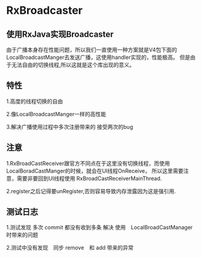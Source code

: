 # RxBroadcaster 


## 使用RxJava实现Broadcaster 

由于广播本身存在性能问题，所以我们一直使用一种方案就是V4包下面的LocalBroadcastManger去发送广播，这使用handler实现的，性能极高。
但是由于无法自由的切换线程,所以这就是这个库出现的意义。


## 特性

1.高度的线程切换的自由

2.像LocalBroadcastManger一样的高性能

3.解决广播使用过程中多次注册带来的 接受两次的bug


## 注意

1.RxBroadCastReceiver跟官方不同点在于这里没有切换线程，而使用LocalBoradCastManger的时候，就会在UI线程OnReceive，
所以这里需要注意，需要非要回到UI线程使用 RxBroadCastReceiverMainThread.

2.register之后记得要unRegister,否则容易导致内存泄露因为这是强引用.



## 测试日志　
1.测试发现 多次 commit 都没有收到多条 解决 使用　LocalBroadCastManager　时带来的问题

2.测试中没有发现　同步 remove　和 add 带来的异常




